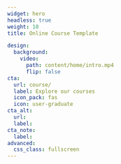 ```yaml
---
widget: hero
headless: true
weight: 10
title: Online Course Template

design:
  background:
    video:
      path: content/home/intro.mp4
      flip: false
cta:
  url: course/
  label: Explore our courses
  icon_pack: fas
  icon: user-graduate
cta_alt:
  url:
  label:
cta_note:
  label:
advanced:
  css_class: fullscreen
---
```

<br>
